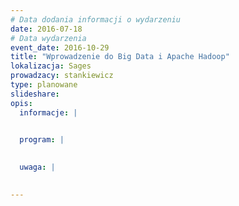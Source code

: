 ```yaml
---
# Data dodania informacji o wydarzeniu
date: 2016-07-18
# Data wydarzenia
event_date: 2016-10-29
title: "Wprowadzenie do Big Data i Apache Hadoop"
lokalizacja: Sages
prowadzacy: stankiewicz
type: planowane
slideshare:
opis:
  informacje: |
    

  program: |
    

  uwaga: |
    

---
```


